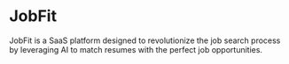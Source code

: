 # JobFit
JobFit is a SaaS platform designed to revolutionize the job search process by leveraging AI to match resumes with the perfect job opportunities. 
